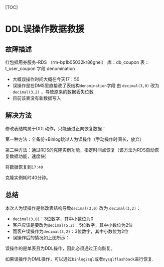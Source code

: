 [TOC]

# DDL误操作数据救援





## 故障描述

红包抵用券服务-RDS （rm-bp1b05032kr86ghei） 库：db_coupon 表：t_user_coupon 字段 denomination

- 大概误操作时间大概在今天17：50
- 误操作是在DMS里直接改了表结构`denomination`字段 由 `decimal(3,0)` 改为 `decimal(3,2)` ，导致原来的数据丢失位数
- 目前该表没有新数据写入

## 解决方法

修改表结构属于DDL动作，只能通过正向恢复数据：

第一种方法：全备份+Binlog跳过人为误操作（手动操作时间长，放弃）

第二种方法：通过RDS的克隆实例功能，指定时间点恢复（该方法为RDS自动恢复数据功能，速度快）

将数据恢复到`17:40`

克隆实例耗时40分钟。





## 总结

本次人为误操作是修改表结构导致`decimal(3,0)` 改为 `decimal(3,2)`：

- `decimal(3,0)`：3位数字，其中小数位为0
- 客户应该是要改为`decimal(5,2)`：5位数字，其中小数位为2位
- 而客户误操作为`decimal(3,2)`：3位数字，其中小数位为2位
- 误操作后的情况如上图所示：

误操作的是单表且为DDL操作，因此必须通过正向恢复。

如果误操作为DML操作，可以通过`binlog2sql`或者`mysqlflashback`进行恢复.

